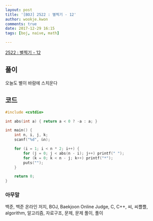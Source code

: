 ```yaml
---
layout: post
title: '[BOJ] 2522 : 별찍기 - 12'
author: wookje.kwon
comments: true
date: 2017-12-29 16:15
tags: [boj, naive, math]

---
```


[2522 : 별찍기 - 12](https://www.acmicpc.net/problem/2522)

## 풀이

오늘도 별이 바람에 스치운다

## 코드

```cpp
#include <cstdio>

int abs(int a) { return a < 0 ? -a : a; }

int main() {
	int n, i, j, k;
	scanf("%d", &n);

	for (i = 1; i < n * 2; i++) {
		for (j = 0; j < abs(n - i); j++) printf(" ");
		for (k = 0; k < n - j; k++) printf("*");
		puts("");
	}

	return 0;
}
```

### 아무말  
백준, 백준 온라인 저지, BOJ, Baekjoon Online Judge, C, C++, 씨, 씨쁠쁠, algorithm, 알고리즘, 자료구조, 문제, 문제 풀이, 풀이
